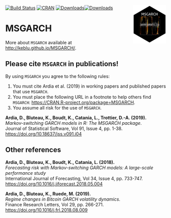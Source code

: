 ﻿[![Build Status](https://travis-ci.org/keblu/MSGARCH.svg?branch=master)](https://travis-ci.org/keblu/MSGARCH)
[![CRAN](http://www.r-pkg.org/badges/version/MSGARCH)](https://cran.r-project.org/package=MSGARCH) [![Downloads](http://cranlogs.r-pkg.org/badges/MSGARCH?color=brightgreen)](http://www.r-pkg.org/pkg/MSGARCH)[![Downloads](http://cranlogs.r-pkg.org/badges/grand-total/MSGARCH?color=brightgreen)](http://www.r-pkg.org/pkg/MSGARCH)
<a href='http://keblu.github.io/MSGARCH/'><img src='hexmsgarch_small.png' align="right"  height="120"/></a>
 # MSGARCH
 
More about `MSGARCH` available at http://keblu.github.io/MSGARCH/.

## Please cite `MSGARCH` in publications!

By using `MSGARCH` you agree to the following rules: 

1) You must cite Ardia et al. (2019) in working papers and published papers that use `MSGARCH`.
2) You must place the following URL in a footnote to help others find `MSGARCH`: https://CRAN.R-project.org/package=MSGARCH. 
3) You assume all risk for the use of `MSGARCH`.

**Ardia, D., Bluteau, K., Boudt, K., Catania, L., Trottier, D.-A. (2019).**  
*Markov-switching GARCH models in R: The MSGARCH package</em>.*  
Journal of Statistical Software, Vol 91, Issue 4, pp. 1-38.  
https://doi.org/10.18637/jss.v091.i04

## Other references

**Ardia, D., Bluteau, K., Boudt, K., Catania, L. (2018).**  
*Forecasting risk with Markov-switching GARCH models: A large-scale performance study*  
International Journal of Forecasting, Vol 34, Issue 4, pp. 733-747.                                             
https://doi.org/10.1016/j.ijforecast.2018.05.004

**Ardia, D., Bluteau, K., Ruede, M. (2019).**  
*Regime changes in Bitcoin GARCH volatility dynamics</em>.*  
Finance Research Letters, Vol 29, pp. 266-271.                                       
https://doi.org/10.1016/j.frl.2018.08.009
